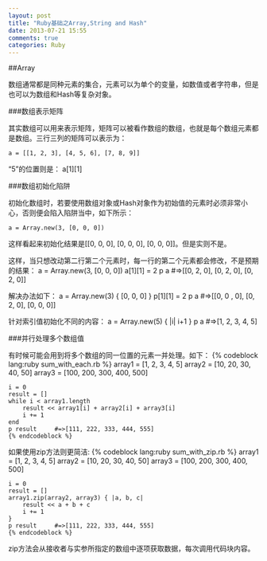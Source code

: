 ```yaml
---
layout: post
title: "Ruby基础之Array,String and Hash"
date: 2013-07-21 15:55
comments: true
categories: Ruby
---
```

##Array

数组通常都是同种元素的集合，元素可以为单个的变量，如数值或者字符串，但是也可以为数组和Hash等复杂对象。   

###数组表示矩阵

其实数组可以用来表示矩阵，矩阵可以被看作数组的数组，也就是每个数组元素都是数组。三行三列的矩阵可以表示为：

    a = [[1, 2, 3], [4, 5, 6], [7, 8, 9]]
“5”的位置则是：
    a[1][1]

###数组初始化陷阱

初始化数组时，若要使用数组对象或Hash对象作为初始值的元素时必须非常小心，否则便会陷入陷阱当中，如下所示：

    a = Array.new(3, [0, 0, 0])

这样看起来初始化结果是[[0, 0, 0], [0, 0, 0], [0, 0, 0]]。但是实则不是。

这样，当只想改动第二行第二个元素时，每一行的第二个元素都会修改，不是预期的结果：
    a = Array.new(3, [0, 0, 0])
    a[1][1] = 2
    p a  #=>[[0, 2, 0], [0, 2, 0], [0, 2, 0]]

解决办法如下：
    a = Array.new(3) {
            [0, 0, 0]
    }
    p[1][1] = 2
    p a    #=>[[0, 0 , 0], [0, 2, 0], [0, 0, 0]]

针对索引值初始化不同的内容：
    a = Array.new(5) { |i| i+1 }
    p a     #=>[1, 2, 3, 4, 5]

###并行处理多个数组值

有时候可能会用到将多个数组的同一位置的元素一并处理。如下：
    {% codeblock lang:ruby sum_with_each.rb %}
    array1 = [1, 2, 3, 4, 5]
    array2 = [10, 20, 30, 40, 50]
    array3 = [100, 200, 300, 400, 500]

    i = 0
    result = []
    while i < array1.length
        result << array1[i] + array2[i] + array3[i]
        i += 1
    end
    p result     #=>[111, 222, 333, 444, 555]
    {% endcodeblock %}

如果使用zip方法则更简洁:
    {% codeblock lang:ruby sum_with_zip.rb %}
    array1 = [1, 2, 3, 4, 5]
    array2 = [10, 20, 30, 40, 50]
    array3 = [100, 200, 300, 400, 500]

    i = 0
    result = []
    array1.zip(array2, array3) { |a, b, c|
        result << a + b + c
        i += 1
    }
    p result     #=>[111, 222, 333, 444, 555]
    {% endcodeblock %}
zip方法会从接收者与实参所指定的数组中逐项获取数据，每次调用代码块内容。
